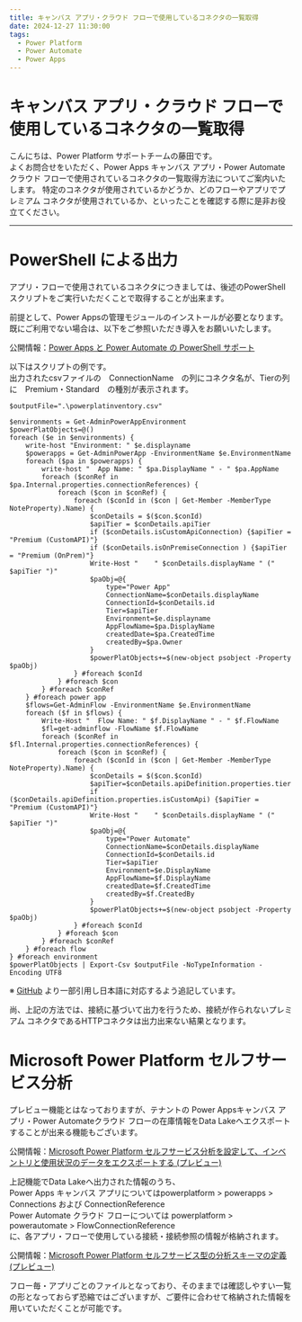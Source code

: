 ```yaml
---
title: キャンバス アプリ・クラウド フローで使用しているコネクタの一覧取得
date: 2024-12-27 11:30:00
tags:
  - Power Platform
  - Power Automate
  - Power Apps
---
```


# キャンバス アプリ・クラウド フローで使用しているコネクタの一覧取得

こんにちは、Power Platform サポートチームの藤田です。  
よくお問合せをいただく、Power Apps キャンバス アプリ・Power Automate クラウド フローで使用されているコネクタの一覧取得方法についてご案内いたします。
特定のコネクタが使用されているかどうか、どのフローやアプリでプレミアム コネクタが使用されているか、といったことを確認する際に是非お役立てください。
<!-- more -->

---
# PowerShell による出力

アプリ・フローで使用されているコネクタにつきましては、後述のPowerShell スクリプトをご実行いただくことで取得することが出来ます。

前提として、Power Appsの管理モジュールのインストールが必要となります。
既にご利用でない場合は、以下をご参照いただき導入をお願いいたします。

公開情報：[Power Apps と Power Automate の PowerShell サポート](https://learn.microsoft.com/ja-jp/power-platform/admin/powerapps-powershell#cmdlets)

以下はスクリプトの例です。<br>
出力されたcsvファイルの　ConnectionName　の列にコネクタ名が、Tierの列に　Premium・Standard　の種別が表示されます。

```
$outputFile=".\powerplatinventory.csv"

$environments = Get-AdminPowerAppEnvironment
$powerPlatObjects=@()
foreach ($e in $environments) {
    write-host "Environment: " $e.displayname
    $powerapps = Get-AdminPowerApp -EnvironmentName $e.EnvironmentName
    foreach ($pa in $powerapps) {
        write-host "  App Name: " $pa.DisplayName " - " $pa.AppName
        foreach ($conRef in $pa.Internal.properties.connectionReferences) {
            foreach ($con in $conRef) {
                foreach ($conId in ($con | Get-Member -MemberType NoteProperty).Name) {
                    $conDetails = $($con.$conId)
                    $apiTier = $conDetails.apiTier
                    if ($conDetails.isCustomApiConnection) {$apiTier = "Premium (CustomAPI)"}
                    if ($conDetails.isOnPremiseConnection ) {$apiTier = "Premium (OnPrem)"}
                    Write-Host "    " $conDetails.displayName " (" $apiTier ")"
                    $paObj=@{
                        type="Power App"
                        ConnectionName=$conDetails.displayName
                        ConnectionId=$conDetails.id
                        Tier=$apiTier
                        Environment=$e.displayname
                        AppFlowName=$pa.DisplayName
                        createdDate=$pa.CreatedTime
                        createdBy=$pa.Owner
                    }
                    $powerPlatObjects+=$(new-object psobject -Property $paObj)
                } #foreach $conId
            } #foreach $con
        } #foreach $conRef
    } #foreach power app
    $flows=Get-AdminFlow -EnvironmentName $e.EnvironmentName
    foreach ($f in $flows) {
        Write-Host "  Flow Name: " $f.DisplayName " - " $f.FlowName
        $fl=get-adminflow -FlowName $f.FlowName
        foreach ($conRef in $fl.Internal.properties.connectionReferences) {
            foreach ($con in $conRef) {
                foreach ($conId in ($con | Get-Member -MemberType NoteProperty).Name) {
                    $conDetails = $($con.$conId)
                    $apiTier=$conDetails.apiDefinition.properties.tier
                    if ($conDetails.apiDefinition.properties.isCustomApi) {$apiTier = "Premium (CustomAPI)"}
                    Write-Host "    " $conDetails.displayName " (" $apiTier ")"
                    $paObj=@{
                        type="Power Automate"
                        ConnectionName=$conDetails.displayName
                        ConnectionId=$conDetails.id
                        Tier=$apiTier
                        Environment=$e.DisplayName
                        AppFlowName=$f.DisplayName
                        createdDate=$f.CreatedTime
                        createdBy=$f.CreatedBy
                    }
                    $powerPlatObjects+=$(new-object psobject -Property $paObj)
                } #foreach $conId
            } #foreach $con
        } #foreach $conRef
    } #foreach flow
} #foreach environment
$powerPlatObjects | Export-Csv $outputFile -NoTypeInformation -Encoding UTF8
```
※ [GitHub](https://gist.github.com/jameswh3/b1ddca1705a1e747ce3c8453e1f6dc7e) より一部引用し日本語に対応するよう追記しています。

尚、上記の方法では、接続に基づいて出力を行うため、接続が作られないプレミアム コネクタであるHTTPコネクタは出力出来ない結果となります。

# Microsoft Power Platform セルフサービス分析

プレビュー機能とはなっておりますが、テナントの Power Appsキャンバス アプリ・Power Automateクラウド フローの在庫情報をData Lakeへエクスポートすることが出来る機能もございます。

公開情報：[Microsoft Power Platform セルフサービス分析を設定して、インベントリと使用状況のデータをエクスポートする (プレビュー)](https://learn.microsoft.com/ja-jp/power-platform/admin/self-service-analytics)

上記機能でData Lakeへ出力された情報のうち、<br>
Power Apps キャンバス アプリについてはpowerplatform  > powerapps > Connections および ConnectionReference<br>
Power Automate クラウド フローについては powerplatform > powerautomate > FlowConnectionReference <br>
に、各アプリ・フローで使用している接続・接続参照の情報が格納されます。

公開情報：[Microsoft Power Platform セルフサービス型の分析スキーマの定義 (プレビュー)](https://learn.microsoft.com/ja-jp/power-platform/admin/self-service-analytics-schema-definition)

フロー毎・アプリごとのファイルとなっており、そのままでは確認しやすい一覧の形となっておらず恐縮ではございますが、ご要件に合わせて格納された情報を用いていただくことが可能です。

